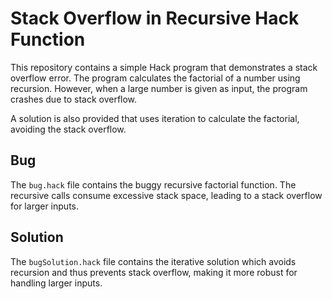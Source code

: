 # Stack Overflow in Recursive Hack Function

This repository contains a simple Hack program that demonstrates a stack overflow error. The program calculates the factorial of a number using recursion. However, when a large number is given as input, the program crashes due to stack overflow.

A solution is also provided that uses iteration to calculate the factorial, avoiding the stack overflow.

## Bug

The `bug.hack` file contains the buggy recursive factorial function.  The recursive calls consume excessive stack space, leading to a stack overflow for larger inputs.

## Solution

The `bugSolution.hack` file contains the iterative solution which avoids recursion and thus prevents stack overflow, making it more robust for handling larger inputs.
